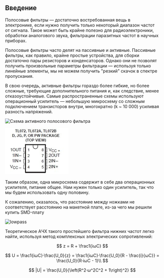 ## Введение

Полосовые фильтры — достаточно востребованная вещь в электронике, если нужно получить только некоторый диапазон частот от сигнала. Такое может быть крайне полезно для радиоэлектроники, обработки аналогового звука, фильтрации паразитных частот в научных приборах.

Полосовые фильтры часто делят на пассивные и активные. Пассивные фильтры, как правило, крайне простые устройства, для сборки достаточно пары резисторов и конденсаторов. Однако они не позволят получить произвольные параметры фильтрации — используя только линейные элементы, мы не можем получить "резкий" скачок в спектре пропускания.

В свою очередь, активные фильтры гораздо более гибкие, но более сложные, требующие дополнительного питания и, как следствие, менее отказоустойчивые. Самые распространенные схемы используют операционный усилитель — небольшую микросхему со сложным подключением транзисторов внутри, многократно (k ~ 10 000) усиливая разность напряжений. 

![Схема активного полосового фильтра](src.assets/op.svg)



![Распиновка выходов операционного усилителя](src.assets/op-pins.jpg)

Таким образом, одна микросхема содержит в себе два операционных усилителя, питание общее. Нам нужен только один усилитель, так что мы будем использовать одну половину.

К сожалению, оказалось, что расстояние между ножками не соответствует расстоянию на макетной плате, из-за чего мы решили купить SMD-плату 


![lowpass](src.assets/lowpass.svg)








Теоретическое АЧХ такого простейшего фильтра нижних частот легко найти, используя метод комплексных электрических сопротивлений:

$$
z = R + \frac1{iωC}
$$

$$
U = \frac1{iωC}·\frac{U_0}{z} = \frac1{iωC}·\frac{U_0}{R - \frac{i}{ωC}} = \frac{U_0}{R·iωC - 1}\\
$$

$$
|U| = \frac{U_0}{\left(R^2·ω^2C^2 + 1\right)^2}
$$